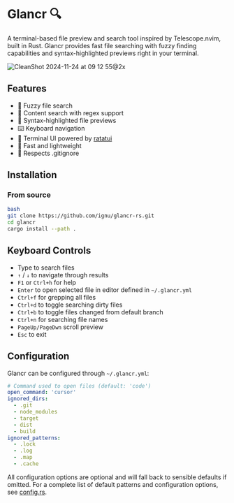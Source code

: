 # Glancr 🔍

A terminal-based file preview and search tool inspired by Telescope.nvim, built in Rust. Glancr provides fast file searching with fuzzy finding capabilities and syntax-highlighted previews right in your terminal.

![CleanShot 2024-11-24 at 09 12 55@2x](https://github.com/user-attachments/assets/5b6257bd-bfb9-4798-9b54-df11132c3191)

## Features

- 🔎 Fuzzy file search
- 📄 Content search with regex support
- 📄 Syntax-highlighted file previews
- ⌨️ Keyboard navigation
- 🎨 Terminal UI powered by [ratatui](https://github.com/ratatui-org/ratatui)
- 🚀 Fast and lightweight
- 📁 Respects .gitignore

## Installation

### From source

```bash
bash
git clone https://github.com/ignu/glancr-rs.git
cd glancr
cargo install --path .
```

## Keyboard Controls

- Type to search files
- `↑` / `↓` to navigate through results
- `F1` or `Ctrl+h` for help
- `Enter` to open selected file in editor defined in `~/.glancr.yml`
- `Ctrl+f` for grepping all files
- `Ctrl+d` to toggle searching dirty files
- `Ctrl+b` to toggle files changed from default branch
- `Ctrl+n` for searching file names
- `PageUp/PageDwn` scroll preview
- `Esc` to exit

## Configuration

Glancr can be configured through `~/.glancr.yml`:

```yaml
# Command used to open files (default: 'code')
open_command: 'cursor'
ignored_dirs:
  - .git
  - node_modules
  - target
  - dist
  - build
ignored_patterns:
  - .lock
  - .log
  - .map
  - .cache
```

All configuration options are optional and will fall back to sensible defaults if omitted. For a complete list of default patterns and configuration options, see [config.rs](src/config.rs).
